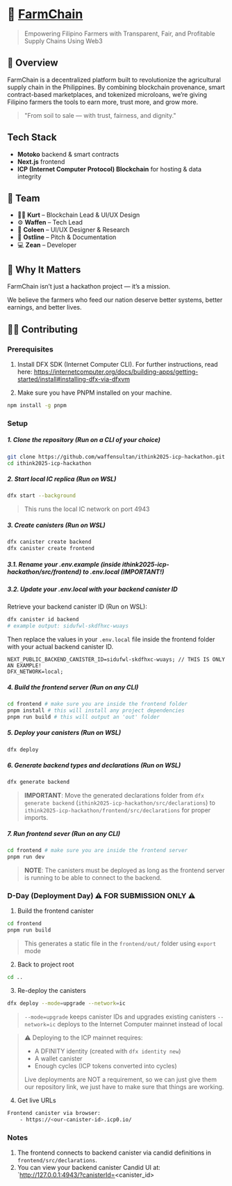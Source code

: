 # 🌾 [FarmChain](https://github.com/waffensultan/ithink2025-icp-hackathon)

> Empowering Filipino Farmers with Transparent, Fair, and Profitable Supply Chains Using Web3

## 🚀 Overview

FarmChain is a decentralized platform built to revolutionize the agricultural supply chain in the Philippines. By combining blockchain provenance, smart contract-based marketplaces, and tokenized microloans, we’re giving Filipino farmers the tools to earn more, trust more, and grow more.

> "From soil to sale — with trust, fairness, and dignity."

## Tech Stack

-   **Motoko** backend & smart contracts
-   **Next.js** frontend
-   **ICP (Internet Computer Protocol) Blockchain** for hosting & data integrity

## 🚜 Team

-   👨‍💻 **Kurt** – Blockchain Lead & UI/UX Design
-   ⚙️ **Waffen** – Tech Lead
-   🎨 **Coleen** – UI/UX Designer & Research
-   🎤 **Ostline** – Pitch & Documentation
-   💻 **Zean** – Developer

## 🤝 Why It Matters

FarmChain isn’t just a hackathon project — it’s a mission.

We believe the farmers who feed our nation deserve better systems, better earnings, and better lives.

## 🧑‍💻 Contributing

### Prerequisites

1. Install DFX SDK (Internet Computer CLI). For further instructions, read here: https://internetcomputer.org/docs/building-apps/getting-started/install#installing-dfx-via-dfxvm

2. Make sure you have PNPM installed on your machine.

```bash
npm install -g pnpm
```

### Setup

##### 1. Clone the repository (Run on a CLI of your choice)

```bash
git clone https://github.com/waffensultan/ithink2025-icp-hackathon.git
cd ithink2025-icp-hackathon
```

##### 2. Start local IC replica (Run on WSL)

```bash
dfx start --background
```

> This runs the local IC network on port 4943

##### 3. Create canisters (Run on WSL)

```bash
dfx canister create backend
dfx canister create frontend
```

##### 3.1. Rename your .env.example (inside ithink2025-icp-hackathon/src/frontend) to .env.local (IMPORTANT!)

##### 3.2. Update your .env.local with your backend canister ID

Retrieve your backend canister ID (Run on WSL):

```bash
dfx canister id backend
# example output: sidufwl-skdfhxc-wuays
```

Then replace the values in your `.env.local` file inside the frontend folder with your actual backend canister ID.

```env
NEXT_PUBLIC_BACKEND_CANISTER_ID=sidufwl-skdfhxc-wuays; // THIS IS ONLY AN EXAMPLE!
DFX_NETWORK=local;
```

##### 4. Build the frontend server (Run on any CLI)

```bash
cd frontend # make sure you are inside the frontend folder
pnpm install # this will install any project dependencies
pnpm run build # this will output an 'out' folder
```

##### 5. Deploy your canisters (Run on WSL)

```bash
dfx deploy
```

##### 6. Generate backend types and declarations (Run on WSL)

```bash
dfx generate backend
```

> **IMPORTANT**: Move the generated declarations folder from `dfx generate backend` (`ithink2025-icp-hackathon/src/declarations`) to `ithink2025-icp-hackathon/frontend/src/declarations` for proper imports.

##### 7. Run frontend sever (Run on any CLI)

```bash
cd frontend # make sure you are inside the frontend server
pnpm run dev
```

> **NOTE**: The canisters must be deployed as long as the frontend server is running to be able to connect to the backend.

### D-Day (Deployment Day) ⚠️ FOR SUBMISSION ONLY ⚠️

1. Build the frontend canister

```bash
cd frontend
pnpm run build
```

> This generates a static file in the `frontend/out/` folder using `export` mode

2. Back to project root

```bash
cd ..
```

3. Re-deploy the canisters

```bash
dfx deploy --mode=upgrade --network=ic
```

> `--mode=upgrade` keeps canister IDs and upgrades existing canisters
> `--network=ic` deploys to the Internet Computer mainnet instead of local

> ⚠ Deploying to the ICP mainnet requires:
>
> -   A DFINITY identity (created with `dfx identity new`)
> -   A wallet canister
> -   Enough cycles (ICP tokens converted into cycles)
>
> Live deployments are NOT a requirement, so we can just give them our repository link, we just have to make sure that things are working.

4. Get live URLs

```bash
Frontend canister via browser:
    - https://<our-canister-id>.icp0.io/
```

### Notes

1. The frontend connects to backend canister via candid definitions in `frontend/src/declarations`.
2. You can view your backend canister Candid UI at:
   `http://127.0.0.1:4943/?canisterId=<canister_id>
